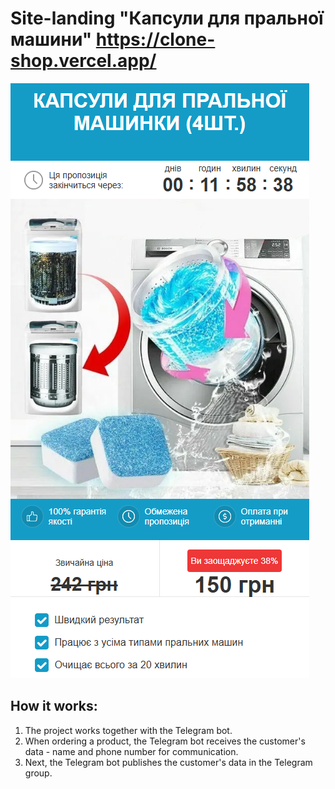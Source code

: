 # Site-landing "Капсули для пральної машини" https://clone-shop.vercel.app/

![site-landing.png](dist/images/site-landing.png)

## How it works:
1. The project works together with the Telegram bot.
2. When ordering a product, the Telegram bot receives the customer's data - name and phone number for communication.
3. Next, the Telegram bot publishes the customer's data in the Telegram group.
